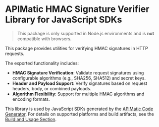 # APIMatic HMAC Signature Verifier Library for JavaScript SDKs
> This package is only supported in Node.js environments and is **not** compatible with browsers.

This package provides utilities for verifying HMAC signatures in HTTP requests.

The exported functionality includes:

* **HMAC Signature Verification**: Validate request signatures using configurable algorithms (e.g., SHA256, SHA512) and secret keys.
* **Header and Payload Support**: Verify signatures based on request headers, body, or combined payloads.
* **Algorithm Flexibility**: Support for multiple HMAC algorithms and encoding formats.

This library is used by JavaScript SDKs generated by the [APIMatic Code Generator](http://www.apimatic.io). For details on supported platforms and build artifacts, see the [Build and Usage Section](https://github.com/apimatic/apimatic-js-runtime?tab=readme-ov-file#builds-and-usage).